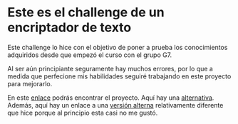 # Este es el challenge de un encriptador de texto

Este challenge lo hice con el objetivo de poner a prueba los conocimientos adquiridos desde que empezó el curso con el grupo G7.

Al ser aún principiante seguramente hay muchos errores, por lo que a medida que perfecione mis habilidades seguiré trabajando en este proyecto para mejorarlo.

En este [enlace](https://andrescguerrero.github.io/challenge-encriptador-texto/) podrás encontrar el proyecto. Aquí hay una [alternativa](https://challenge-encriptador-texto-pi.vercel.app//). Además, aquí hay un enlace a una [versión alterna](https://andrescguerrero.github.io/text-encrypter/) relativamente diferente que hice porque al principio esta casi no me gustó.
